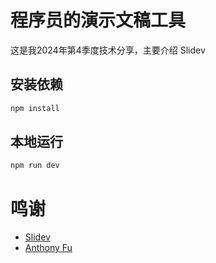# 程序员的演示文稿工具

这是我2024年第4季度技术分享，主要介绍 Slidev

## 安装依赖

```sh
npm install
```

## 本地运行

```sh
npm run dev
```

# 鸣谢

- [Slidev](https://sli.dev/)
- [Anthony Fu](https://github.com/antfu)
